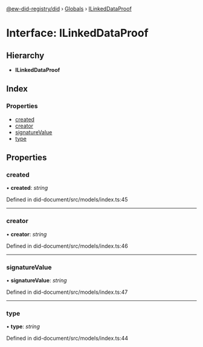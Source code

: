 [@ew-did-registry/did](../README.md) › [Globals](../globals.md) › [ILinkedDataProof](ilinkeddataproof.md)

# Interface: ILinkedDataProof

## Hierarchy

* **ILinkedDataProof**

## Index

### Properties

* [created](ilinkeddataproof.md#created)
* [creator](ilinkeddataproof.md#creator)
* [signatureValue](ilinkeddataproof.md#signaturevalue)
* [type](ilinkeddataproof.md#type)

## Properties

###  created

• **created**: *string*

Defined in did-document/src/models/index.ts:45

___

###  creator

• **creator**: *string*

Defined in did-document/src/models/index.ts:46

___

###  signatureValue

• **signatureValue**: *string*

Defined in did-document/src/models/index.ts:47

___

###  type

• **type**: *string*

Defined in did-document/src/models/index.ts:44
